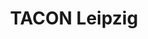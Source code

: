 ---
priority: 0.1
title: TACON Leipzig
excerpt: Automation in Mobile Testing
categories: speaking
layout: posts
comments: true
background-image: words.jpg
---